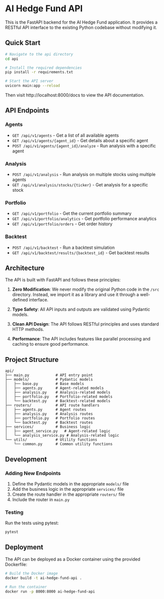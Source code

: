 # AI Hedge Fund API

This is the FastAPI backend for the AI Hedge Fund application. It provides a RESTful API interface to the existing Python codebase without modifying it.

## Quick Start

```bash
# Navigate to the api directory
cd api

# Install the required dependencies
pip install -r requirements.txt

# Start the API server
uvicorn main:app --reload
```

Then visit http://localhost:8000/docs to view the API documentation.

## API Endpoints

### Agents

- `GET /api/v1/agents` - Get a list of all available agents
- `GET /api/v1/agents/{agent_id}` - Get details about a specific agent
- `POST /api/v1/agents/{agent_id}/analyze` - Run analysis with a specific agent

### Analysis

- `POST /api/v1/analysis` - Run analysis on multiple stocks using multiple agents
- `GET /api/v1/analysis/stocks/{ticker}` - Get analysis for a specific stock

### Portfolio

- `GET /api/v1/portfolio` - Get the current portfolio summary
- `GET /api/v1/portfolio/analytics` - Get portfolio performance analytics
- `GET /api/v1/portfolio/orders` - Get order history

### Backtest

- `POST /api/v1/backtest` - Run a backtest simulation
- `GET /api/v1/backtest/results/{backtest_id}` - Get backtest results

## Architecture

The API is built with FastAPI and follows these principles:

1. **Zero Modification**: We never modify the original Python code in the `/src` directory. Instead, we import it as a library and use it through a well-defined interface.

2. **Type Safety**: All API inputs and outputs are validated using Pydantic models.

3. **Clean API Design**: The API follows RESTful principles and uses standard HTTP methods.

4. **Performance**: The API includes features like parallel processing and caching to ensure good performance.

## Project Structure

```
api/
├── main.py            # API entry point
├── models/            # Pydantic models
│   ├── base.py        # Base models
│   ├── agents.py      # Agent-related models
│   ├── analysis.py    # Analysis-related models
│   ├── portfolio.py   # Portfolio-related models
│   └── backtest.py    # Backtest-related models
├── routers/           # API route handlers
│   ├── agents.py      # Agent routes
│   ├── analysis.py    # Analysis routes
│   ├── portfolio.py   # Portfolio routes
│   └── backtest.py    # Backtest routes
├── services/          # Business logic
│   ├── agent_service.py   # Agent-related logic
│   └── analysis_service.py # Analysis-related logic
└── utils/             # Utility functions
    └── common.py      # Common utility functions
```

## Development

### Adding New Endpoints

1. Define the Pydantic models in the appropriate `models/` file
2. Add the business logic in the appropriate `services/` file
3. Create the route handler in the appropriate `routers/` file
4. Include the router in `main.py`

### Testing

Run the tests using pytest:

```bash
pytest
```

## Deployment

The API can be deployed as a Docker container using the provided Dockerfile:

```bash
# Build the Docker image
docker build -t ai-hedge-fund-api .

# Run the container
docker run -p 8000:8000 ai-hedge-fund-api
``` 